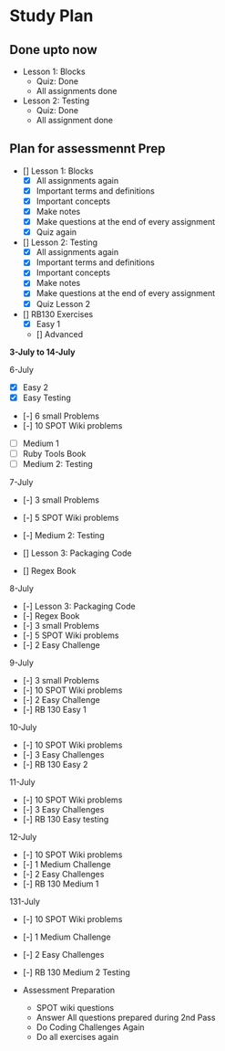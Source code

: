# Study Plan

## Done upto now

- Lesson 1: Blocks
  - Quiz: Done
  - All assignments done
- Lesson 2: Testing
  - Quiz: Done
  - All assignment done

## Plan for assessmennt Prep

- [] Lesson 1: Blocks
  - [X] All assignments again
  - [X] Important terms and definitions
  - [X] Important concepts
  - [X] Make notes
  - [X] Make questions at the end of every assignment
  - [X] Quiz again

- [] Lesson 2: Testing
  - [X]  All assignments again
  - [X]  Important terms and definitions
  - [X]  Important concepts
  - [X]  Make notes
  - [X]  Make questions at the end of every assignment
  - [X] Quiz Lesson 2

- [] RB130 Exercises
  - [X] Easy 1
  - [] Advanced

**3-July to 14-July**

6-July
  - [X] Easy 2
  - [X] Easy Testing
  - [-] 6 small Problems
  - [-] 10 SPOT Wiki problems
  - [ ] Medium 1
  - [ ] Ruby Tools Book
  - [ ] Medium 2: Testing

7-July
  - [-] 3 small Problems
  - [-] 5 SPOT Wiki problems
  - [-] Medium 2: Testing

  - [] Lesson 3: Packaging Code
  - [] Regex Book

8-July
- [-] Lesson 3: Packaging Code
- [-] Regex Book
- [-] 3 small Problems
- [-] 5 SPOT Wiki problems
- [-] 2 Easy Challenge

9-July
- [-] 3 small Problems
- [-] 10 SPOT Wiki problems
- [-] 2 Easy Challenge
- [-] RB 130 Easy 1

10-July
- [-] 10 SPOT Wiki problems
- [-] 3 Easy Challenges
- [-] RB 130 Easy 2

11-July
- [-] 10 SPOT Wiki problems
- [-] 3 Easy Challenges
- [-] RB 130 Easy testing

12-July
- [-] 10 SPOT Wiki problems
- [-] 1 Medium Challenge
- [-] 2 Easy Challenges
- [-] RB 130 Medium 1

131-July
- [-] 10 SPOT Wiki problems
- [-] 1 Medium Challenge
- [-] 2 Easy Challenges
- [-] RB 130 Medium 2 Testing

- Assessment Preparation
  - SPOT wiki questions
  - Answer All questions prepared during 2nd Pass
  - Do Coding Challenges Again
  - Do all exercises again